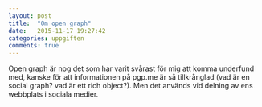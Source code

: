 ```yaml
---
layout: post
title:  "Om open graph"
date:   2015-11-17 19:27:42
categories: uppgiften
comments: true
---
```


Open graph är nog det som har varit svårast för mig att komma underfund med, kanske för att informationen på pgp.me är så tillkrånglad (vad är en social graph? vad är ett rich object?). Men det används vid delning av ens webbplats i sociala medier.

